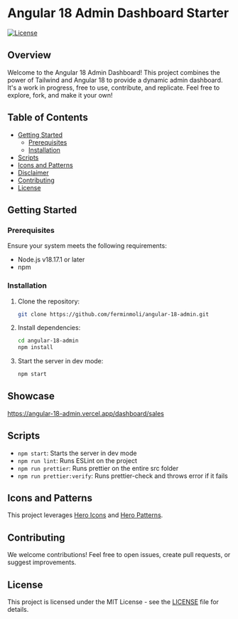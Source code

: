 # Angular 18 Admin Dashboard Starter

[![License](https://img.shields.io/badge/license-MIT-blue.svg)](https://opensource.org/licenses/MIT)

## Overview

Welcome to the Angular 18 Admin Dashboard! This project combines the power of Tailwind and Angular 18 to provide a dynamic admin dashboard. It's a work in progress, free to use, contribute, and replicate. Feel free to explore, fork, and make it your own!

## Table of Contents

- [Getting Started](#getting-started)
  - [Prerequisites](#prerequisites)
  - [Installation](#installation)
- [Scripts](#scripts)
- [Icons and Patterns](#icons-and-patterns)
- [Disclaimer](#disclaimer)
- [Contributing](#contributing)
- [License](#license)

## Getting Started

### Prerequisites

Ensure your system meets the following requirements:

- Node.js v18.17.1 or later
- npm

### Installation

1. Clone the repository:

    ```bash
    git clone https://github.com/ferminmoli/angular-18-admin.git
    ```

2. Install dependencies:

    ```bash
    cd angular-18-admin
    npm install
    ```

3. Start the server in dev mode:

    ```bash
    npm start
    ```

## Showcase

https://angular-18-admin.vercel.app/dashboard/sales

## Scripts

- `npm start`: Starts the server in dev mode               
- `npm run lint`: Runs ESLint on the project                 
- `npm run prettier`: Runs prettier on the entire src folder      
- `npm run prettier:verify`: Runs prettier-check and throws error if it fails

## Icons and Patterns

This project leverages [Hero Icons](https://heroicons.com/) and [Hero Patterns](https://heropatterns.com/).

## Contributing

We welcome contributions! Feel free to open issues, create pull requests, or suggest improvements.

## License

This project is licensed under the MIT License - see the [LICENSE](LICENSE) file for details.
